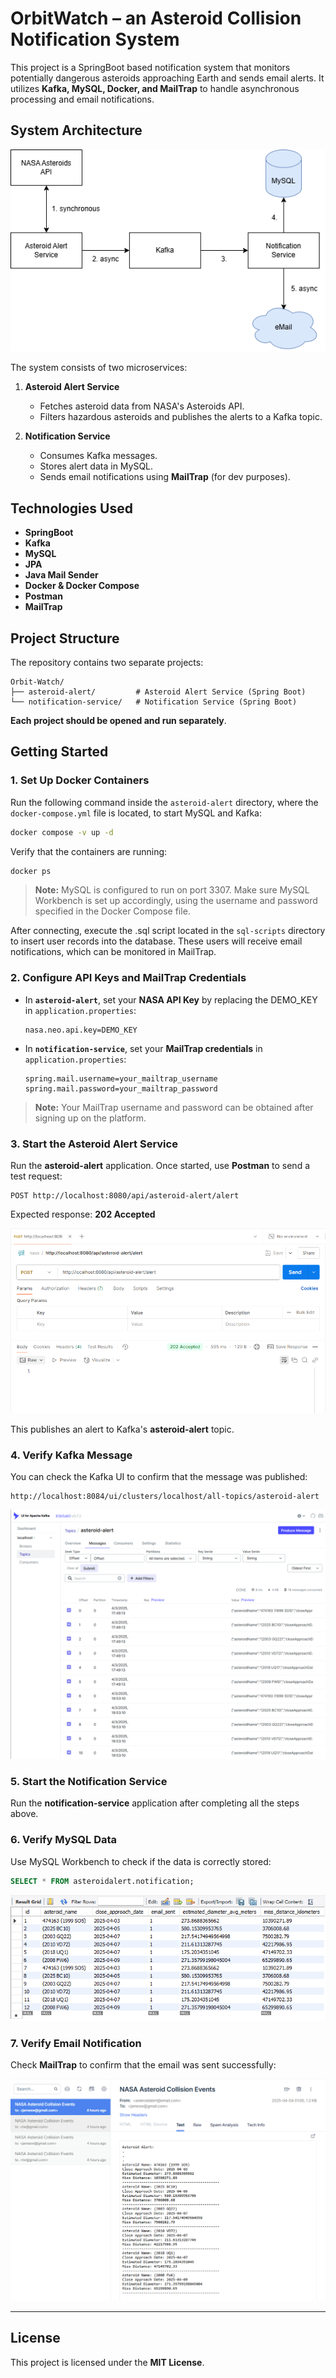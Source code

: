 #  OrbitWatch – an Asteroid Collision Notification System

This project is a SpringBoot based notification system that monitors potentially dangerous asteroids approaching Earth and sends email alerts. It utilizes **Kafka, MySQL, Docker, and MailTrap** to handle asynchronous processing and email notifications.  

## System Architecture  

![System Architecture](./readme/sys_arch.png)  

The system consists of two microservices:  

1. **Asteroid Alert Service**  
   - Fetches asteroid data from NASA's Asteroids API.  
   - Filters hazardous asteroids and publishes the alerts to a Kafka topic.  

2. **Notification Service**  
   - Consumes Kafka messages.  
   - Stores alert data in MySQL.  
   - Sends email notifications using **MailTrap** (for dev purposes).  

## Technologies Used  

- **SpringBoot**  
- **Kafka** 
- **MySQL**  
- **JPA**  
- **Java Mail Sender** 
- **Docker & Docker Compose**  
- **Postman**
- **MailTrap**

## Project Structure  

The repository contains two separate projects:  

```
Orbit-Watch/
├── asteroid-alert/         # Asteroid Alert Service (Spring Boot)
└── notification-service/   # Notification Service (Spring Boot)
```

**Each project should be opened and run separately**.  

## Getting Started  

### 1. Set Up Docker Containers  

Run the following command inside the ``asteroid-alert`` directory, where the ``docker-compose.yml`` file is located, to start MySQL and Kafka:  

```sh
docker compose -v up -d
```

Verify that the containers are running:  

```sh
docker ps
```

> **Note:** MySQL is configured to run on port 3307. Make sure MySQL Workbench is set up accordingly, using the username and password specified in the Docker Compose file.

After connecting, execute the .sql script located in the ``sql-scripts`` directory to insert user records into the database. These users will receive email notifications, which can be monitored in MailTrap.

### 2. Configure API Keys and MailTrap Credentials  

- In **`asteroid-alert`**, set your **NASA API Key** by replacing the DEMO_KEY in `application.properties`:  

  ```properties
  nasa.neo.api.key=DEMO_KEY
  ```  

- In **`notification-service`**, set your **MailTrap credentials** in `application.properties`:  

  ```properties
  spring.mail.username=your_mailtrap_username
  spring.mail.password=your_mailtrap_password
  ```  

> **Note:** Your MailTrap username and password can be obtained after signing up on the platform. 

### 3. Start the Asteroid Alert Service  

Run the **asteroid-alert** application. Once started, use **Postman** to send a test request:  

```
POST http://localhost:8080/api/asteroid-alert/alert
```

Expected response: **202 Accepted**  

![Postman Request](./readme/postman_req.png) 

This publishes an alert to Kafka's **asteroid-alert** topic.  

### 4. Verify Kafka Message  

You can check the Kafka UI to confirm that the message was published:  

```
http://localhost:8084/ui/clusters/localhost/all-topics/asteroid-alert
```

![Kafka Verify](./readme/kafka_verify.png) 

### 5. Start the Notification Service  

Run the **notification-service** application after completing all the steps above.

### 6. Verify MySQL Data  

Use MySQL Workbench to check if the data is correctly stored:  

```sql
SELECT * FROM asteroidalert.notification;
```

![MySQL Data](./readme/mysql_notif.png)  

### 7. Verify Email Notification  

Check **MailTrap** to confirm that the email was sent successfully:  

![Mailtrap Email](./readme/mailtrap.png)  


---  

##  License  

This project is licensed under the **MIT License**.  